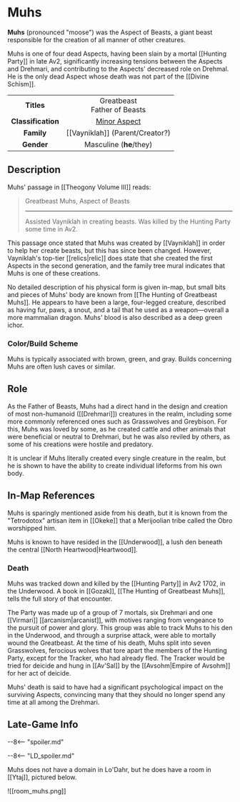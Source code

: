 # Muhs

**Muhs** (pronounced "moose") was the Aspect of Beasts, a giant beast responsible for the creation of all manner of other creatures. 

Muhs is one of four dead Aspects, having been slain by a mortal [[Hunting Party]] in late Av2, significantly increasing tensions between the Aspects and Drehmari, and contributing to the Aspects' decreased role on Drehmal. He is the only dead Aspect whose death was not part of the [[Divine Schism]].

|  |  |
|:----------:|:----------------------:|
| **Titles** | Greatbeast <br> Father of Beasts |
| **Classification** | [Minor Aspect](/Lore/Higher_Beings/Aspects/Minor_Aspects/) |
| **Family** | [[Vayniklah]] (Parent/Creator?) |
| **Gender** | Masculine (**he**/they) |

## Description

Muhs' passage in [[Theogony Volume III]] reads:

> Greatbeast Muhs, Aspect of Beasts
> ***
> Assisted Vayniklah in creating beasts. Was killed by the Hunting Party some time in Av2.

This passage once stated that Muhs was created by [[Vayniklah]] in order to help her create beasts, but this has since been changed. However, Vayniklah's top-tier [[relics|relic]] does state that she created the first Aspects in the second generation, and the family tree mural indicates that Muhs is one of these creations.

No detailed description of his physical form is given in-map, but small bits and pieces of Muhs' body are known from [[The Hunting of Greatbeast Muhs]]. He appears to have been a large, four-legged creature, described as having fur, paws, a snout, and a tail that he used as a weapon—overall a more mammalian dragon. Muhs' blood is also described as a deep green ichor.

### Color/Build Scheme

Muhs is typically associated with brown, green, and gray. Builds concerning Muhs are often lush caves or similar.

## Role

As the Father of Beasts, Muhs had a direct hand in the design and creation of most non-humanoid ([[Drehmari]]) creatures in the realm, including some more commonly referenced ones such as Grasswolves and Greybison. For this, Muhs was loved by some, as he created cattle and other animals that were beneficial or neutral to Drehmari, but he was also reviled by others, as some of his creations were hostile and predatory.

It is unclear if Muhs literally created every single creature in the realm, but he is shown to have the ability to create individual lifeforms from his own body.

## In-Map References

Muhs is sparingly mentioned aside from his death, but it is known from the "Tetrodotox" artisan item in [[Okeke]] that a Merijoolian tribe called the Obro worshipped him.

Muhs is known to have resided in the [[Underwood]], a lush den beneath the central [[North Heartwood|Heartwood]]. 

### Death

Muhs was tracked down and killed by the [[Hunting Party]] in Av2 1702, in the Underwood. A book in [[Gozak]], [[The Hunting of Greatbeast Muhs]], tells the full story of that encounter.

The Party was made up of a group of 7 mortals, six Drehmari and one [[Virmari]] [[arcanism|arcanist]], with motives ranging from vengeance to the pursuit of power and glory. This group was able to track Muhs to his den in the Underwood, and through a surprise attack, were able to mortally wound the Greatbeast. At the time of his death, Muhs split into seven Grasswolves, ferocious wolves that tore apart the members of the Hunting Party, except for the Tracker, who had already fled. The Tracker would be tried for deicide and hung in [[Av'Sal]] by the [[Avsohm|Empire of Avsohm]] for her act of deicide.

Muhs' death is said to have had a significant psychological impact on the surviving Aspects, convincing many that they should no longer spend any time at all among the Drehmari.

## Late-Game Info

--8<-- "spoiler.md"

--8<-- "LD_spoiler.md"

Muhs does not have a domain in Lo'Dahr, but he does have a room in [[Ytaj]], pictured below.

![[room_muhs.png]]
